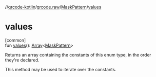 //[qrcode-kotlin](../../../index.md)/[qrcode.raw](../index.md)/[MaskPattern](index.md)/[values](values.md)

# values

[common]\
fun [values](values.md)(): [Array](https://kotlinlang.org/api/latest/jvm/stdlib/kotlin-stdlib/kotlin/-array/index.html)&lt;[MaskPattern](index.md)&gt;

Returns an array containing the constants of this enum type, in the order they're declared.

This method may be used to iterate over the constants.

